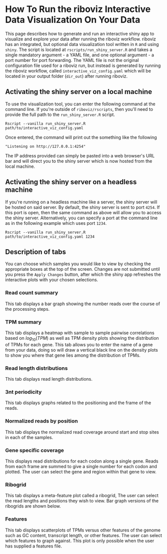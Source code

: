# How To Run the riboviz Interactive Data Visualization On Your Data

This page describes how to generate and run an interactive shiny app to visualize and explore your data after running the riboviz workflow. riboviz has an integrated, but optional data visualization tool written in `R` and using `shiny`. The script is located at `rscripts/run_shiny_server.R` and takes a single mandatory argument - a YAML file, and one optional argument - a port number for port forwarding. The YAML file is not the original configuration file used for a riboviz run, but instead is generated by running the riboviz workflow, called `interactive_viz_config.yaml` which will be located in your output folder (`dir_out`) after running riboviz.

## Activating the shiny server on a local machine

To use the visualization tool, you can enter the following command at the command line. If you're outside of `riboviz/rscripts`, then you'll need to provide the full path to the `run_shiny_server.R` script.
```
Rscript --vanilla run_shiny_server.R path/to/interactive_viz_config.yaml
```

Once entered, the command will print out the something like the following
```
"Listening on http://127.0.0.1:4254"
```

The IP address provided can simply be pasted into a web browser's URL bar and will direct you to the shiny server which is now hosted from the local machine.

## Activating the shiny server on a headless machine

If you're running on a headless machine like a server, the shiny server will be hosted on said server. By default, the shiny server is sent to port `4254`. If this port is open, then the same command as above will allow you to access the shiny server. Alternatively, you can specify a port at the command line as in the following example which uses port `1234`.
```
Rscript --vanilla run_shiny_server.R path/to/interactive_viz_config.yaml 1234
```

## Description of tabs

You can choose which samples you would like to view by checking the appropriate boxes at the top of the screen. Changes are not submitted until you press the `Apply Changes` button, after which the shiny app refreshes the interactive plots with your chosen selections.

### Read count summary

This tab displays a bar graph showing the number reads over the course of the processing steps.

### TPM summary

This tab displays a heatmap with sample to sample pairwise correlations based on $log_{10}(TPM)$ as well as TPM density plots showing the distribution of TPMs for each gene. This tab allows you to enter the name of a gene from your data, doing so will draw a vertical black line on the density plots to show you where that gene lies among the distribution of TPMs.

### Read length distributions

This tab displays read length distributions.

### 3nt periodicity

This tab displays graphs related to the positioning and the frame of the reads.

### Normalized reads by position

This tab displays the normalized read coverage around start and stop sites in each of the samples.

### Gene specific coverage

This displays read distributions for each codon along a single gene. Reads from each frame are summed to give a single number for each codon and plotted. The user can select the gene and region within that gene to view.

### Ribogrid

This tab displays a meta-feature plot called a ribogrid, The user can select the read lengths and positions they wish to view. Bar graph versions of the ribogrids are shown below.

### Features

This tab displays scatterplots of TPMs versus other features of the genome such as GC content, transcript length, or other features. The user can select which features to graph against. This plot is only possible when the user has supplied a features file.
